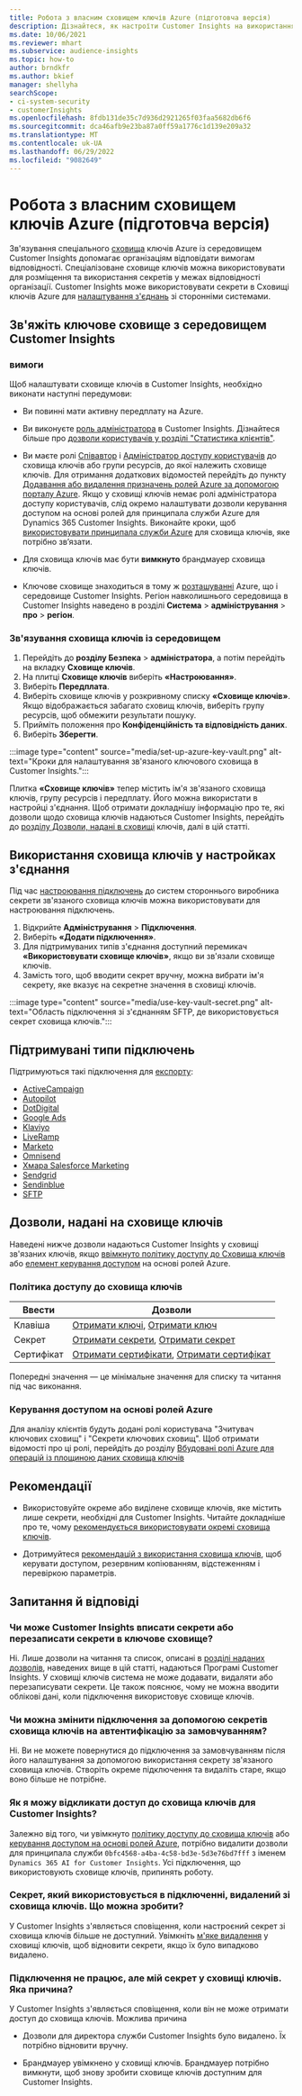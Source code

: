 ```yaml
---
title: Робота з власним сховищем ключів Azure (підготовча версія)
description: Дізнайтеся, як настроїти Customer Insights на використання власного сховища ключів Azure для керування секретами.
ms.date: 10/06/2021
ms.reviewer: mhart
ms.subservice: audience-insights
ms.topic: how-to
author: brndkfr
ms.author: bkief
manager: shellyha
searchScope:
- ci-system-security
- customerInsights
ms.openlocfilehash: 8fdb131de35c7d936d2921265f03faa5682db6f6
ms.sourcegitcommit: dca46afb9e23ba87a0ff59a1776c1d139e209a32
ms.translationtype: MT
ms.contentlocale: uk-UA
ms.lasthandoff: 06/29/2022
ms.locfileid: "9082649"
---
```

# <a name="bring-your-own-azure-key-vault-preview"></a>Робота з власним сховищем ключів Azure (підготовча версія)

Зв'язування спеціального [сховища](/azure/key-vault/general/basic-concepts) ключів Azure із середовищем Customer Insights допомагає організаціям відповідати вимогам відповідності.
Спеціалізоване сховище ключів можна використовувати для розміщення та використання секретів у межах відповідності організації. Customer Insights може використовувати секрети в Сховищі ключів Azure для [налаштування з'єднань](connections.md) зі сторонніми системами.

## <a name="link-the-key-vault-to-the-customer-insights-environment"></a>Зв'яжіть ключове сховище з середовищем Customer Insights

### <a name="prerequisites"></a>вимоги

Щоб налаштувати сховище ключів в Customer Insights, необхідно виконати наступні передумови:

- Ви повинні мати активну передплату на Azure.

- Ви виконуєте [роль адміністратора](permissions.md#admin) в Customer Insights. Дізнайтеся більше про [дозволи користувачів у розділі "Статистика клієнтів"](permissions.md#assign-roles-and-permissions).

- Ви маєте ролі [Співавтор](/azure/role-based-access-control/built-in-roles#contributor) і [Адміністратор доступу користувачів](/azure/role-based-access-control/built-in-roles#user-access-administrator) до сховища ключів або групи ресурсів, до якої належить сховище ключів. Для отримання додаткових відомостей перейдіть до пункту [Додавання або видалення призначень ролей Azure за допомогою порталу Azure](/azure/role-based-access-control/role-assignments-portal). Якщо у сховищі ключів немає ролі адміністратора доступу користувачів, слід окремо налаштувати дозволи керування доступом на основі ролей для принципала служби Azure для Dynamics 365 Customer Insights. Виконайте кроки, щоб [використовувати принципала служби Azure](connect-service-principal.md) для сховища ключів, яке потрібно зв’язати.

- Для сховища ключів має бути **вимкнуто** брандмауер сховища ключів.

- Ключове сховище знаходиться в тому ж [розташуванні](https://azure.microsoft.com/global-infrastructure/geographies/#overview) Azure, що і середовище Customer Insights. Регіон навколишнього середовища в Customer Insights наведено в розділі **Система** > **адміністрування** > **про** > **регіон**.

### <a name="link-a-key-vault-to-the-environment"></a>Зв'язування сховища ключів із середовищем

1. Перейдіть до **розділу Безпека** > **адміністратора**, а потім перейдіть на вкладку **Сховище ключів**.
1. На плитці **Сховище ключів** виберіть **«Настроювання»**.
1. Виберіть **Передплата**.
1. Виберіть сховище ключів у розкривному списку **«Сховище ключів»**. Якщо відображається забагато сховищ ключів, виберіть групу ресурсів, щоб обмежити результати пошуку.
1. Прийміть положення про **Конфіденційність та відповідність даних**.
1. Виберіть **Зберегти**.

:::image type="content" source="media/set-up-azure-key-vault.png" alt-text="Кроки для налаштування зв'язаного ключового сховища в Customer Insights.":::

Плитка **«Сховище ключів»** тепер містить ім'я зв'язаного сховища ключів, групу ресурсів і передплату. Його можна використати в настройці з'єднання.
Щоб отримати докладнішу інформацію про те, які дозволи щодо сховища ключів надаються Customer Insights, перейдіть до [розділу Дозволи, надані в сховищі](#permissions-granted-on-the-key-vault) ключів, далі в цій статті.

## <a name="use-the-key-vault-in-the-connection-setup"></a>Використання сховища ключів у настройках з'єднання

Під час [настроювання підключень](connections.md) до систем стороннього виробника секрети зв'язаного сховища ключів можна використовувати для настроювання підключень.

1. Відкрийте **Адміністрування** > **Підключення**.
1. Виберіть **«Додати підключення»**.
1. Для підтримуваних типів з'єднання доступний перемикач **«Використовувати сховище ключів»**, якщо ви зв'язали сховище ключів.
1. Замість того, щоб вводити секрет вручну, можна вибрати ім'я секрету, яке вказує на секретне значення в сховищі ключів.

:::image type="content" source="media/use-key-vault-secret.png" alt-text="Область підключення зі з'єднанням SFTP, де використовується секрет сховища ключів.":::

## <a name="supported-connection-types"></a>Підтримувані типи підключень

Підтримуються такі підключення для [експорту](export-destinations.md):

* [ActiveCampaign](export-active-campaign.md)
* [Autopilot](export-autopilot.md)
* [DotDigital](export-dotdigital.md)
* [Google Ads](export-google-ads.md)
* [Klaviyo](export-klaviyo.md)
* [LiveRamp](export-liveramp.md)
* [Marketo](export-marketo.md)
* [Omnisend](export-omnisend.md)
* [Хмара Salesforce Marketing](export-salesforce.md)
* [Sendgrid](export-sendgrid.md)
* [Sendinblue](export-sendinblue.md)
* [SFTP](export-sftp.md)

## <a name="permissions-granted-on-the-key-vault"></a>Дозволи, надані на сховище ключів

Наведені нижче дозволи надаються Customer Insights у сховищі зв'язаних ключів, якщо [ввімкнуто політику доступу до Сховища ключів](/azure/key-vault/general/assign-access-policy?tabs=azure-portal) або [елемент керування доступом](/azure/key-vault/general/rbac-guide?tabs=azure-cli) на основі ролей Azure.

### <a name="key-vault-access-policy"></a>Політика доступу до сховища ключів

| Ввести        | Дозволи          |
| ----------- | -------------------- |
| Клавіша         | [Отримати ключі](/rest/api/keyvault/keys/get-keys/get-keys), [Отримати ключ](/rest/api/keyvault/keys/get-key/get-key)                                 |
| Секрет      | [Отримати секрети](/rest/api/keyvault/secrets/get-secrets/get-secrets), [Отримати секрет](/rest/api/keyvault/secrets/get-secret/get-secret)                     |
| Сертифікат | [Отримати сертифікати](/rest/api/keyvault/certificates/get-certificates/get-certificates), [Отримати сертифікат](/rest/api/keyvault/certificates/get-certificate/get-certificate) |

Попередні значення — це мінімальне значення для списку та читання під час виконання.

### <a name="azure-role-based-access-control"></a>Керування доступом на основі ролей Azure

Для аналізу клієнтів будуть додані ролі користувача "Зчитувач ключових сховищ" і "Секрети ключових сховищ". Щоб отримати відомості про ці ролі, перейдіть до розділу [Вбудовані ролі Azure для операцій із площиною даних сховища ключів](/azure/key-vault/general/rbac-guide?tabs=azure-cli)

## <a name="recommendations"></a>Рекомендації

- Використовуйте окреме або виділене сховище ключів, яке містить лише секрети, необхідні для Customer Insights. Читайте докладніше про те, чому [рекомендується використовувати окремі сховища ключів](/azure/key-vault/general/best-practices#why-we-recommend-separate-key-vaults).

- Дотримуйтеся [рекомендацій з використання сховища ключів](/azure/key-vault/general/best-practices#turn-on-logging), щоб керувати доступом, резервним копіюванням, відстеженням і перевіркою параметрів.

## <a name="frequently-asked-questions"></a>Запитання й відповіді

### <a name="can-customer-insights-write-secrets-or-overwrite-secrets-into-the-key-vault"></a>Чи може Customer Insights вписати секрети або перезаписати секрети в ключове сховище?

Ні. Лише дозволи на читання та список, описані в [розділі наданих дозволів](#permissions-granted-on-the-key-vault), наведених вище в цій статті, надаються Програмі Customer Insights. У сховищі ключів система не може додавати, видаляти або перезаписувати секрети. Це також пояснює, чому не можна вводити облікові дані, коли підключення використовує сховище ключів.

### <a name="can-i-change-a-connection-from-using-key-vault-secrets-to-default-authentication"></a>Чи можна змінити підключення за допомогою секретів сховища ключів на автентифікацію за замовчуванням?

Ні. Ви не можете повернутися до підключення за замовчуванням після його налаштування за допомогою використання секрету зв'язаного сховища ключів. Створіть окреме підключення та видаліть старе, якщо воно більше не потрібне.

### <a name="how-can-i-revoke-access-to-a-key-vault-for-customer-insights"></a>Як я можу відкликати доступ до сховища ключів для Customer Insights?

Залежно від того, чи увімкнуто [політику доступу до сховища ключів](/azure/key-vault/general/assign-access-policy?tabs=azure-portal) або [керування доступом на основі ролей Azure](/azure/key-vault/general/rbac-guide?tabs=azure-cli), потрібно видалити дозволи для принципала служби `0bfc4568-a4ba-4c58-bd3e-5d3e76bd7fff` з іменем `Dynamics 365 AI for Customer Insights`. Усі підключення, що використовують сховище ключів, припинять роботу.

### <a name="a-secret-thats-used-in-a-connection-got-removed-from-the-key-vault-what-can-i-do"></a>Секрет, який використовується в підключенні, видалений зі сховища ключів. Що можна зробити?

У Customer Insights з'являється сповіщення, коли настроєний секрет зі сховища ключів більше не доступний. Увімкніть [м'яке видалення](/azure/key-vault/general/soft-delete-overview) у сховищі ключів, щоб відновити секрети, якщо їх було випадково видалено.

### <a name="a-connection-doesnt-work-but-my-secret-is-in-the-key-vault-what-might-be-the-cause"></a>Підключення не працює, але мій секрет у сховищі ключів. Яка причина?

У Customer Insights з'являється сповіщення, коли він не може отримати доступ до сховища ключів. Можлива причина

- Дозволи для директора служби Customer Insights було видалено. Їх потрібно відновити вручну.

- Брандмауер увімкнено у сховищі ключів. Брандмауер потрібно вимкнути, щоб знову зробити сховище ключів доступним для Customer Insights.
